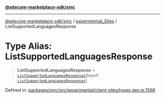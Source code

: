 [**@sitecore-marketplace-sdk/xmc**](../../../../README.md)

***

[@sitecore-marketplace-sdk/xmc](../../../../README.md) / [experimental\_Sites](../README.md) / ListSupportedLanguagesResponse

# Type Alias: ListSupportedLanguagesResponse

> **ListSupportedLanguagesResponse** = [`ListSupportedLanguagesResponses`](ListSupportedLanguagesResponses.md)\[keyof [`ListSupportedLanguagesResponses`](ListSupportedLanguagesResponses.md)\]

Defined in: [packages/xmc/src/experimental/client-sites/types.gen.ts:1568](https://github.com/Sitecore/marketplace-sdk/blob/main/packages/xmc/src/experimental/client-sites/types.gen.ts#L1568)

